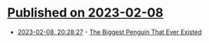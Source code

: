 # [Published on 2023-02-08](index.md)

* [2023-02-08, 20:28:27](https://news.ycombinator.com/item?id=34714492) - [The Biggest Penguin That Ever Existed](https://www.nytimes.com/2023/02/08/science/giant-penguin-fossil.html)

